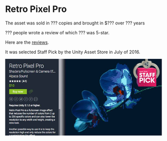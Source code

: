 # Retro Pixel Pro

The asset was sold in ??? copies and brought in $??? over ??? years

??? people wrote a review of which ??? was 5-star.

Here are the [reviews](readme.md).

It was selected Staff Pick by the Unity Asset Store in July of 2016.

![Staff Pick](https://github.com/mandersson1024/retro_pixel_pro/blob/master/staff_pick_201607.jpg)
